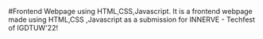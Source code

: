 #Frontend Webpage using HTML,CSS,Javascript.  It is a frontend webpage made using HTML,CSS ,Javascript as a submission for INNERVE - Techfest of IGDTUW'22!
